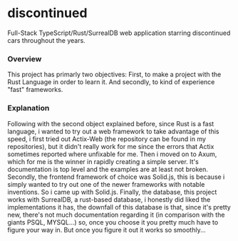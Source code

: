 # discontinued
Full-Stack TypeScript/Rust/SurrealDB web application starring discontinued cars throughout the years.

### Overview
This project has primarly two objectives: First, to make a project with the Rust Language in order to learn it. And secondly, to kind of experience "fast" frameworks.
### Explanation
Following with the second object explained before, since Rust is a fast language, i wanted to try out a web framework to take advantage of this speed, i first tried out Actix-Web (the repository can be found in my repositories), but
it didn't really work for me since the errors that Actix sometimes reported where unfixable for me. Then i moved on to Axum, which for me is the winner in rapidly creating a simple server. It's documentation is top level and the examples are at least not broken.
Secondly, the frontend framework of choice was Solid.js, this is because i simply wanted to try out one of the newer frameworks with notable inventions. So i came up with Solid.js.
Finally, the database, this project works with SurrealDB, a rust-based database, i honestly did liked the implementations it has, the downfall of this database is that, since it's pretty new, there's not much documentation regarding it (in comparison with the giants PSQL, MYSQL...)
so, once you choose it you pretty much have to figure your way in. But once you figure it out it works so smoothly...
